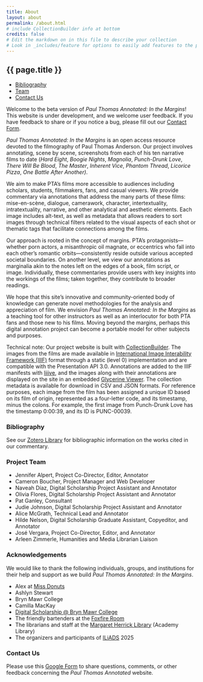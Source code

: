 ```yaml
---
title: About
layout: about
permalink: /about.html
# include CollectionBuilder info at bottom
credits: false
# Edit the markdown on in this file to describe your collection
# Look in _includes/feature for options to easily add features to the page
---
```


<h2 class="text-center pt-2 mb-2">{{ page.title }}</h2>

<ul class="list-group list-group-horizontal justify-content-center mb-2">
    <li class="list-group-item bg-dark text-start py-0 my-2 border border-top-0 border-bottom-0 border-start-0 border-secondary">
        <a href="#bibliography">Bibliography</a>
    </li>
    <li class="list-group-item bg-dark text-start py-0 my-2 border border-top-0 border-bottom-0 border-start-0 border-secondary">
        <a href="#project-team">Team</a>
    </li>
    <li class="list-group-item bg-dark text-start py-0 my-2">
        <a href="#contact-us">Contact Us</a>
    </li>
</ul>

Welcome to the beta version of *Paul Thomas Annotated: In the Margins*! This website
is under development, and we welcome user feedback. If you have feedback to share
or if you notice a bug, please fill out our <a href="https://docs.google.com/forms/d/e/1FAIpQLSdEWojQpxRp1vWhzNjGnI-mGC8bGztAyWR1wsA27lcoSvZe3Q/viewform?usp=sharing&ouid=105265580496044254580" target="_blank">Contact Form</a>.

*Paul Thomas Annotated: In the Margins* is an open access resource devoted to the filmography of Paul Thomas Anderson. Our project involves annotating, scene by scene, screenshots from each of his ten narrative films to date (*Hard Eight*, *Boogie Nights*, *Magnolia*, *Punch-Drunk Love*, *There Will Be Blood*, *The Master*, *Inherent Vice*, *Phantom Thread*, *Licorice Pizza*, *One Battle After Another)*.

We aim to make PTA’s films more accessible to audiences including scholars, students, filmmakers, fans, and casual viewers. We provide commentary via annotations that address the many parts of these films: mise-en-scène, dialogue, camerawork, character, intertextuality, intratextuality, narrative, and other analytical and aesthetic elements. Each image includes alt-text, as well as metadata that allows readers to sort images through technical filters related to the visual aspects of each shot or thematic tags that facilitate connections among the films.

Our approach is rooted in the concept of margins. PTA’s protagonists—whether porn actors, a misanthropic oil magnate, or eccentrics who fall into each other’s romantic orbits—consistently reside outside various accepted societal boundaries. On another level, we view our annotations as marginalia akin to the notes left on the edges of a book, film script, or image. Individually, these commentaries provide users with key insights into the workings of the films; taken together, they contribute to broader readings.

We hope that this site’s innovative and community-oriented body of knowledge can generate novel methodologies for the analysis and appreciation of film. We envision *Paul Thomas Annotated: In the Margins* as a teaching tool for other instructors as well as an interlocutor for both PTA fans and those new to his films. Moving beyond the margins, perhaps this digital annotation project can become a portable model for other subjects and purposes.

Technical note: Our project website is built with <a href="https://collectionbuilder.github.io/" target="_blank">CollectionBuilder</a>. The images from the films are made available in <a href="https://iiif.io/" target="_blank">International Image Interability Framework (IIIF)</a> format through a static (level 0) implementation and are compatible with the Presentation API 3.0. Annotations are added to the IIIF manifests with <a href="https://liiive.now/" target="_blank">liiive</a>, and the images along with their annotations are displayed on the site in an embedded <a href="https://demo.viewer.glycerine.io/" target="_blank">Glycerine Viewer</a>. The collection metadata is available for download in CSV and JSON formats. For reference purposes, each image from the film has been assigned a unique ID based on its film of origin, represented as a four-letter code, and its timestamp, minus the colons. For example, the first image from Punch-Drunk Love has the timestamp 0:00:39, and its ID is PUNC-00039.

### Bibliography

See our <a href="https://www.zotero.org/groups/5918526/paul_thomas_annotated/library" target="_blank">Zotero Library</a> for bibliographic information on the works cited in our commentary.

### Project Team

- Jennifer Alpert, Project Co-Director, Editor, Annotator
- Cameron Boucher, Project Manager and Web Developer
- Naveah Díaz, Digital Scholarship Project Assistant and Annotator
- Olivia Flores, Digital Scholarship Project Assistant and Annotator
- Pat Ganley, Consultant
- Judie Johnson, Digital Scholarship Project Assistant and Annotator
- Alice McGrath, Technical Lead and Annotator
- Hilde Nelson, Digital Scholarship Graduate Assistant, Copyeditor, and Annotator
- José Vergara, Project Co-Director, Editor, and Annotator
- Arleen Zimmerle, Humanities and Media Librarian Liaison

### Acknowledgements

We would like to thank the following individuals, groups, and institutions for their help and support as we build *Paul Thomas Annotated: In the Margins*.
- Alex at <a href="https://www.yelp.com/biz/miss-donuts-los-angeles" target="_blank">Miss Donuts</a>
- Ashlyn Stewart
- Bryn Mawr College
- Camilla MacKay
- <a href="https://digitalscholarship.blogs.brynmawr.edu/" target="_blank">Digital Scholarship @ Bryn Mawr College</a>
- The friendly bartenders at the <a href="https://www.instagram.com/foxfireroom/?hl=en" target="_blank">Foxfire Room</a>
- The librarians and staff at the <a href="https://www.oscars.org/library" target="_blank">Margaret Herrick Library</a> (Academy Library)
- The organizers and participants of <a href="https://iliads.org/" target="_blank">ILiADS</a> 2025

### Contact Us

Please use this <a href="https://docs.google.com/forms/d/e/1FAIpQLSdEWojQpxRp1vWhzNjGnI-mGC8bGztAyWR1wsA27lcoSvZe3Q/viewform?usp=sharing&ouid=105265580496044254580" target="_blank">Google Form</a> to share questions, comments, or other feedback concerning the *Paul Thomas Annotated* website.